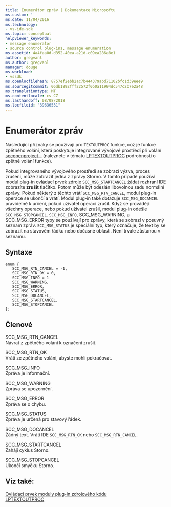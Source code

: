 ```yaml
---
title: Enumerátor zpráv | Dokumentace Microsoftu
ms.custom: ''
ms.date: 11/04/2016
ms.technology:
- vs-ide-sdk
ms.topic: conceptual
helpviewer_keywords:
- message enumerator
- source control plug-ins, message enumeration
ms.assetid: 4a4faa0d-d352-40ea-a21d-c09ea286a8e1
author: gregvanl
ms.author: gregvanl
manager: douge
ms.workload:
- vssdk
ms.openlocfilehash: 8757ef2ebb2ac7b444379abd71102bfc1d39eee9
ms.sourcegitcommit: 06db1892fff22572f0b0a11994dc547c2b7e2a48
ms.translationtype: MT
ms.contentlocale: cs-CZ
ms.lasthandoff: 08/08/2018
ms.locfileid: "39636531"
---
```

# <a name="message-enumerator"></a>Enumerátor zpráv
Následující příznaky se používají pro `TEXTOUTPROC` funkce, což je funkce zpětného volání, která poskytuje integrované vývojové prostředí při volání [sccopenproject –](../extensibility/sccopenproject-function.md) (naleznete v tématu [LPTEXTOUTPROC](../extensibility/lptextoutproc.md) podrobnosti o zpětné volání funkce).  
  
 Pokud integrovaného vývojového prostředí se zobrazí výzva, proces zrušení, může zobrazit jedna z zprávy Storno. V tomto případě používá modul plug-in ovládací prvek zdroje `SCC_MSG_STARTCANCEL` žádat rozhraní IDE zobrazíte **zrušit** tlačítko. Potom může být odeslán libovolnou sadu normální zprávy. Pokud některý z těchto vrátí `SCC_MSG_RTN_CANCEL`, modul plug-in operace se ukončí a vrátí. Modul plug-in také dotazuje `SCC_MSG_DOCANCEL` pravidelně k určení, pokud uživatel operaci zrušil. Když se provádějí všechny operace, nebo pokud uživatel zrušil, modul plug-in odešle `SCC_MSG_STOPCANCEL`. `SCC_MSG_INFO`, SCC_MSG_WARNING, a SCC_MSG_ERROR typy se používají pro zprávy, která se zobrazí v posuvný seznam zpráv. `SCC_MSG_STATUS` je speciální typ, který označuje, že text by se zobrazit na stavovém řádku nebo dočasné oblasti. Není trvale zůstanou v seznamu.  
  
## <a name="syntax"></a>Syntaxe  
  
```  
enum {   
   SCC_MSG_RTN_CANCEL = -1,   
   SCC_MSG_RTN_OK = 0,   
   SCC_MSG_INFO = 1   
   SCC_MSG_WARNING,   
   SCC_MSG_ERROR,   
   SCC_MSG_STATUS,   
   SCC_MSG_DOCANCEL,   
   SCC_MSG_STARTCANCEL,   
   SCC_MSG_STOPCANCEL   
};  
```  
  
## <a name="members"></a>Členové  
 SCC_MSG_RTN_CANCEL  
 Návrat z zpětného volání k označení zrušit.  
  
 SCC_MSG_RTN_OK  
 Vrátí ze zpětného volání, abyste mohli pokračovat.  
  
 SCC_MSG_INFO  
 Zpráva je informační.  
  
 SCC_MSG_WARNING  
 Zpráva se upozornění.  
  
 SCC_MSG_ERROR  
 Zpráva se o chybu.  
  
 SCC_MSG_STATUS  
 Zpráva je určená pro stavový řádek.  
  
 SCC_MSG_DOCANCEL  
 Žádný text. Vrátí IDE `SCC_MSG_RTN_OK` nebo `SCC_MSG_RTN_CANCEL`.  
  
 SCC_MSG_STARTCANCEL  
 Zahájí cyklus Storno.  
  
 SCC_MSG_STOPCANCEL  
 Ukončí smyčku Storno.  
  
## <a name="see-also"></a>Viz také:  
 [Ovládací prvek moduly plug-in zdrojového kódu](../extensibility/source-control-plug-ins.md)   
 [LPTEXTOUTPROC](../extensibility/lptextoutproc.md)